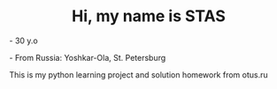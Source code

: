 <h1 align="center"> Hi, my name is STAS </h1>
- 30 y.o</p>
- From Russia: Yoshkar-Ola, St. Petersburg</p>


This is my python learning project and solution homework from otus.ru

